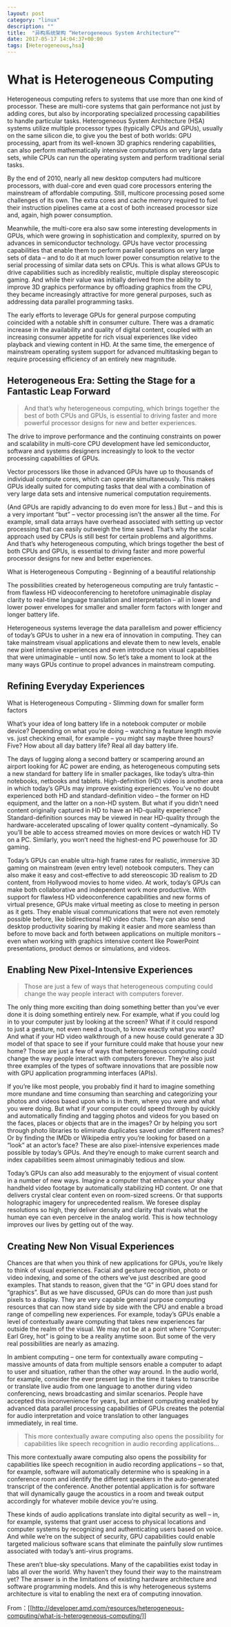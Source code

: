 ```yaml
---
layout: post
category: "linux"
description: ""
title:  "异构系统架构 “Heterogeneous System Architecture”"
date: 2017-05-17 14:04:37+00:00
tags: [Heterogeneous,hsa]
---
```


# What is Heterogeneous Computing
Heterogeneous computing refers to systems that use more than one kind of processor. These are multi-core systems that gain performance not just by adding cores, but also by incorporating specialized processing capabilities to handle particular tasks. Heterogeneous System Architecture (HSA) systems utilize multiple processor types (typically CPUs and GPUs), usually on the same silicon die, to give you the best of both worlds: GPU processing, apart from its well-known 3D graphics rendering capabilities, can also perform mathematically intensive computations on very large data sets, while CPUs can run the operating system and perform traditional serial tasks.

By the end of 2010, nearly all new desktop computers had multicore processors, with dual-core and even quad core processors entering the mainstream of affordable computing. Still, multicore processing posed some challenges of its own. The extra cores and cache memory required to fuel their instruction pipelines came at a cost of both increased processor size and, again, high power consumption.

Meanwhile, the multi-core era also saw some interesting developments in GPUs, which were growing in sophistication and complexity, spurred on by advances in semiconductor technology. GPUs have vector processing capabilities that enable them to perform parallel operations on very large sets of data – and to do it at much lower power consumption relative to the serial processing of similar data sets on CPUs. This is what allows GPUs to drive capabilities such as incredibly realistic, multiple display stereoscopic gaming. And while their value was initially derived from the ability to improve 3D graphics performance by offloading graphics from the CPU, they became increasingly attractive for more general purposes, such as addressing data parallel programming tasks.

The early efforts to leverage GPUs for general purpose computing coincided with a notable shift in consumer culture. There was a dramatic increase in the availability and quality of digital content, coupled with an increasing consumer appetite for rich visual experiences like video playback and viewing content in HD. At the same time, the emergence of mainstream operating system support for advanced multitasking began to require processing efficiency of an entirely new magnitude.

## Heterogeneous Era: Setting the Stage for a Fantastic Leap Forward

> And that’s why heterogeneous computing, which brings together the best of both CPUs and GPUs, is essential to driving faster and more powerful processor designs for new and better experiences.

The drive to improve performance and the continuing constraints on power and scalability in multi-core CPU development have led semiconductor, software and systems designers increasingly to look to the vector processing capabilities of GPUs.

Vector processors like those in advanced GPUs have up to thousands of individual compute cores, which can operate simultaneously. This makes GPUs ideally suited for computing tasks that deal with a combination of very large data sets and intensive numerical computation requirements.

(And GPUs are rapidly advancing to do even more for less.) But – and this is a very important “but” – vector processing isn’t the answer all the time. For example, small data arrays have overhead associated with setting up vector processing that can easily outweigh the time saved. That’s why the scalar approach used by CPUs is still best for certain problems and algorithms. And that’s why heterogeneous computing, which brings together the best of both CPUs and GPUs, is essential to driving faster and more powerful processor designs for new and better experiences.

What is Heterogeneous Computing - Beginning of a beautiful relationship

The possibilities created by heterogeneous computing are truly fantastic – from flawless HD videoconferencing to heretofore unimaginable display clarity to real-time language translation and interpretation – all in lower and lower power envelopes for smaller and smaller form factors with longer and longer battery life.

Heterogeneous systems leverage the data parallelism and power efficiency of today’s GPUs to usher in a new era of innovation in computing. They can take mainstream visual applications and elevate them to new levels, enable new pixel intensive experiences and even introduce non visual capabilities that were unimaginable – until now. So let’s take a moment to look at the many ways GPUs continue to propel advances in mainstream computing.

## Refining Everyday Experiences

What is Heterogeneous Computing - Slimming down for smaller form factors

What’s your idea of long battery life in a notebook computer or mobile device? Depending on what you’re doing – watching a feature length movie vs. just checking email, for example – you might say maybe three hours? Five? How about all day battery life? Real all day battery life.

The days of lugging along a second battery or scampering around an airport looking for AC power are ending, as heterogeneous computing sets a new standard for battery life in smaller packages, like today’s ultra-thin notebooks, netbooks and tablets. High-definition (HD) video is another area in which today’s GPUs may improve existing experiences. You’ve no doubt experienced both HD and standard-definition video – the former on HD equipment, and the latter on a non-HD system. But what if you didn’t need content originally captured in HD to have an HD-quality experience? Standard-definition sources may be viewed in near HD-quality through the hardware-accelerated upscaling of lower quality content –dynamically. So you’ll be able to access streamed movies on more devices or watch HD TV on a PC. Similarly, you won’t need the highest-end PC powerhouse for 3D gaming.

Today’s GPUs can enable ultra-high frame rates for realistic, immersive 3D gaming on mainstream (even entry level) notebook computers. They can also make it easy and cost-effective to add stereoscopic 3D realism to 2D content, from Hollywood movies to home video. At work, today’s GPUs can make both collaborative and independent work more productive. With support for flawless HD videoconference capabilities and new forms of virtual presence, GPUs make virtual meeting as close to meeting in person as it gets. They enable visual communications that were not even remotely possible before, like bidirectional HD video chats. They can also send desktop productivity soaring by making it easier and more seamless than before to move back and forth between applications on multiple monitors – even when working with graphics intensive content like PowerPoint presentations, product demos or simulations, and videos.

## Enabling New Pixel-Intensive Experiences

>Those are just a few of ways that heterogeneous computing could change the way people interact with computers forever.

The only thing more exciting than doing something better than you’ve ever done it is doing something entirely new. For example, what if you could log in to your computer just by looking at the screen? What if it could respond to just a gesture, not even need a touch, to know exactly what you want? And what if your HD video walkthrough of a new house could generate a 3D model of that space to see if your furniture could make that house your new home? Those are just a few of ways that heterogeneous computing could change the way people interact with computers forever. They’re also just three examples of the types of software innovations that are possible now with GPU application programming interfaces (APIs).

If you’re like most people, you probably find it hard to imagine something more mundane and time consuming than searching and categorizing your photos and videos based upon who is in them, where you were and what you were doing. But what if your computer could speed through by quickly and automatically finding and tagging photos and videos for you based on the faces, places or objects that are in the images? Or by helping you sort through photo libraries to eliminate duplicates saved under different names? Or by finding the IMDb or Wikipedia entry you’re looking for based on a “look” at an actor’s face? These are also pixel-intensive experiences made possible by today’s GPUs. And they’re enough to make current search and index capabilities seem almost unimaginably tedious and slow.

Today’s GPUs can also add measurably to the enjoyment of visual content in a number of new ways. Imagine a computer that enhances your shaky handheld video footage by automatically stabilizing HD content. Or one that delivers crystal clear content even on room-sized screens. Or that supports holographic imagery for unprecedented realism. We foresee display resolutions so high, they deliver density and clarity that rivals what the human eye can even perceive in the analog world. This is how technology improves our lives by getting out of the way.

## Creating New Non Visual Experiences

Chances are that when you think of new applications for GPUs, you’re likely to think of visual experiences. Facial and gesture recognition, photo or video indexing, and some of the others we’ve just described are good examples. That stands to reason, given that the “G” in GPU does stand for “graphics”. But as we have discussed, GPUs can do more than just push pixels to a display. They are very capable general purpose computing resources that can now stand side by side with the CPU and enable a broad range of compelling new experiences. For example, today’s GPUs enable a level of contextually aware computing that takes new experiences far outside the realm of the visual. We may not be at a point where “Computer: Earl Grey, hot” is going to be a reality anytime soon. But some of the very real possibilities are nearly as amazing.



In ambient computing – one term for contextually aware computing – massive amounts of data from multiple sensors enable a computer to adapt to user and situation, rather than the other way around. In the audio world, for example, consider the ever present lag in the time it takes to transcribe or translate live audio from one language to another during video conferencing, news broadcasting and similar scenarios. People have accepted this inconvenience for years, but ambient computing enabled by advanced data parallel processing capabilities of GPUs creates the potential for audio interpretation and voice translation to other languages immediately, in real time.

>This more contextually aware computing also opens the possibility for capabilities like speech recognition in audio recording applications…

This more contextually aware computing also opens the possibility for capabilities like speech recognition in audio recording applications – so that, for example, software will automatically determine who is speaking in a conference room and identify the different speakers in the auto-generated transcript of the conference. Another potential application is for software that will dynamically gauge the acoustics in a room and tweak output accordingly for whatever mobile device you’re using.

These kinds of audio applications translate into digital security as well – in, for example, systems that grant user access to physical locations and computer systems by recognizing and authenticating users based on voice. And while we’re on the subject of security, GPU capabilities could enable targeted malicious software scans that eliminate the painfully slow runtimes associated with today’s anti-virus programs.

These aren’t blue-sky speculations. Many of the capabilities exist today in labs all over the world. Why haven’t they found their way to the mainstream yet? The answer is in the limitations of existing hardware architecture and software programming models. And this is why heterogeneous systems architecture is vital to enabling the next era of computing innovation.

From：[[http://developer.amd.com/resources/heterogeneous-computing/what-is-heterogeneous-computing/]]
